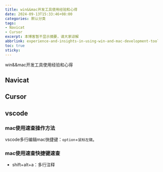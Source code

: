 ```yaml
---
title: win&&mac开发工具使用经验和心得
date: 2024-09-13T15:33:46+08:00
categories: 默认分类
tags: 
- Navicat
- Cursor
excerpt: 本博客暂不显示摘要，请大家谅解
abbrlink: experience-and-insights-in-using-win-and-mac-development-tools
toc: true 
sticky: 
---
```


win&&mac开发工具使用经验和心得

## Navicat


## Cursor



## vscode 

### mac使用速查操作方法

vscode多行编辑mac快捷键：`option`+`鼠标左键`。

### mac使用速查快捷键速查

- shift+alt+a：多行注释